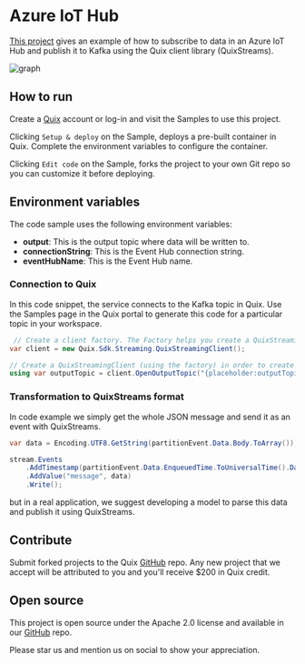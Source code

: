 # Azure IoT Hub

[This project](https://github.com/quixio/quix-samples/tree/main/csharp/sources/azure-iot-hub) gives an example of how to subscribe to data in an Azure IoT Hub and publish it to Kafka using the Quix client library (QuixStreams).

![graph](iot-bridge.png?raw=true)

## How to run

Create a [Quix](https://portal.platform.quix.ai/self-sign-up?xlink=github) account or log-in and visit the Samples to use this project.

Clicking `Setup & deploy` on the Sample, deploys a pre-built container in Quix. Complete the environment variables to configure the container.

Clicking `Edit code` on the Sample, forks the project to your own Git repo so you can customize it before deploying.

## Environment variables

The code sample uses the following environment variables:

- **output**: This is the output topic where data will be written to.
- **connectionString**: This is the Event Hub connection string.
- **eventHubName**: This is the Event Hub name.

### Connection to Quix

In this code snippet, the service connects to the Kafka topic in Quix. Use the Samples page in the Quix portal to generate this code for a particular topic in your workspace.
```csharp
 // Create a client factory. The Factory helps you create a QuixStreamingClient (see below) more easily
var client = new Quix.Sdk.Streaming.QuixStreamingClient();

// Create a QuixStreamingClient (using the factory) in order to create new streams for the above configured topic
using var outputTopic = client.OpenOutputTopic("{placeholder:outputTopic}");
```

### Transformation to QuixStreams format

In code example we simply get the whole JSON message and send it as an event with QuixStreams.

```csharp
var data = Encoding.UTF8.GetString(partitionEvent.Data.Body.ToArray());

stream.Events
	.AddTimestamp(partitionEvent.Data.EnqueuedTime.ToUniversalTime().DateTime)
	.AddValue("message", data)
	.Write();
```

but in a real application, we suggest developing a model to parse this data and publish it using QuixStreams. 

## Contribute

Submit forked projects to the Quix [GitHub](https://github.com/quixio/quix-samples) repo. Any new project that we accept will be attributed to you and you'll receive $200 in Quix credit.

## Open source

This project is open source under the Apache 2.0 license and available in our [GitHub](https://github.com/quixio/quix-samples) repo.

Please star us and mention us on social to show your appreciation.

